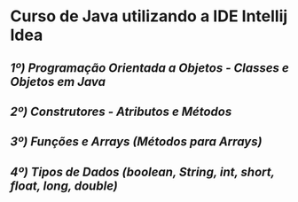 # Curso de Java utilizando a IDE Intellij Idea

## ***1º) Programação Orientada a Objetos - Classes e Objetos em Java***
## ***2º) Construtores - Atributos e Métodos***
## ***3º) Funções e Arrays (Métodos para Arrays)***
## ***4º) Tipos de Dados (boolean, String, int, short, float, long, double)***
